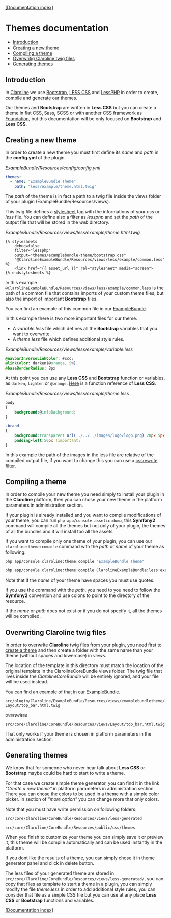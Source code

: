 [[Documentation index]][index_path]

Themes documentation
====================

- [Introduction](#introduction)
- [Creating a new theme](#creating-a-new-theme)
- [Compiling a theme](#compiling-a-theme)
- [Overwritig Claroline twig files](#overwriting-claroline-twig-files)
- [Generating themes](#generating-themes)

Introduction
------------

In [Claroline][claroline] we use [Bootstrap][bootstrap], [LESS CSS][lesscss]
and [LessPHP][lessphp] in order to create, compile and generate our themes.

Our themes and **Bootstrap** are written in **Less CSS** but you can create a
theme
in flat CSS, Sass, SCSS or with another CSS framework as
[Foundation][foundation], but this documentation will be only focused on
**Bootstrap** and **Less CSS**.

Creating a new theme
--------------------

In order to create a new theme you must first define its *name* and *path* in
the **config.yml** of the plugin.

*ExampleBundle/Resources/config/config.yml*

```yml
themes:
  - name: "ExampleBundle Theme"
    path: "less/example/theme.html.twig"
```

The *path* of the theme is in fact a path to a twig file inside the views
folder of your plugin (ExampleBundle/Resources/views).

This twig file defines a [stylesheet][assets] tag with the informations of
your *css* or *less* file. You can define also a filter as *lessphp* and set
the *path* of the output file that will be stored in the *web* directory.

*ExampleBundle/Resources/views/less/example/theme.html.twig*

```django
{% stylesheets
    debug=false
    filter="lessphp"
    output="themes/examplebundle-theme/bootstrap.css"
    "@ClarolineExampleBundle/Resources/views/less/example/common.less"
%}
    <link href="{{ asset_url }}" rel="stylesheet" media="screen">
{% endstylesheets %}
```

In this example
`@ClarolineExampleBundle/Resources/views/less/example/common.less` is the path
of a common file that contains imports of your custom theme files, but also the
import of important **Bootstrap** files.

You can find an example of this common file in our
[ExampleBundle][examplebundle].

In this example there is two more important files for our theme.

- A *variable.less* file which defines all the **Bootstrap** variables that you
  want to overwrite.
- A *theme.less* file which defines additional style rules.

*ExampleBundle/Resources/views/less/example/variable.less*

```css
@navbarInverseLinkColor: #ccc;
@linkColor: darken(@orange, 5%);
@baseBorderRadius: 8px
```

At this point you can use any **Less CSS** and **Bootstrap** function or
variables, as `darken`, `lighten` or `@orange`.
[Here][lesscssfunction] is a function reference of **Less CSS**.

*ExampleBundle/Resources/views/less/example/theme.less*

```css
body
{
    background:@infoBackground;
}

.brand
{
    background:transparent url(../../../images/logo/logo.png) 20px 5px no-repeat;
    padding-left:50px !important;
}
```

In this example the path of the images in the less file are relative of the
compiled output file, if you want to change this you can use a
[cssrewrite][assetsrewrite] filter.

Compiling a theme
-----------------

In order to compile your new theme you need simply to install your plugin in
the **Claroline** platform, then you can chose your new theme in the platform
parameters in administration section.

If your plugin is already installed and you want to compile modifications of
your theme, you can run `php app/console assetic:dump`, this **Symfony2**
command will compile all the themes but not only of your plugin, the themes of
all the bundles and it will install too all the assets.

If you want to compile only one theme of your plugin, you can use our
`claroline:theme:compile` command with the *path* or *name* of your theme as
following:

```sh
php app/console claroline:theme:compile "ExampleBundle Theme"
```

```sh
php app/console claroline:theme:compile ClarolineExampleBundle:less:example/theme.html.twig
```

Note that if the *name* of your theme have spaces you must use quotes.

If you use the command with the *path*, you need to you need to follow the
**Symfony2** convention and use colons to point to the directory of the
resource.

If the *name* or *path* does not exist or if you do not specify it, all the
themes will be compiled.

Overwriting Claroline twig files
--------------------------------

In order to overwrite **Claroline** twig files from your plugin, you need first
to [create a theme](#newtheme) and then create a folder with the same name than
your theme (without spaces and lowercase) in *views*.

The location of the template in this directory must match the location of the
original template in the ClarolineCoreBundle views folder. The twig file that
lives inside the *ClarolineCoreBundle* will be entirely ignored, and your file
will be used instead.

You can find an example of that in our [ExampleBundle][examplebundle].

`src/plugin/Claroline/ExampleBundle/Resources/views/examplebundletheme/Layout/top_bar.html.twig`

*overwrites*

`src/core/Claroline/CoreBundle/Resources/views/Layout/top_bar.html.twig`

That only works if your theme is chosen in platform parameters in the
administration section.

Generating themes
-----------------

We know that for someone who never hear talk about **Less CSS** or
**Bootstrap** maybe could be hard to start to write a theme.

For that case we create simple theme generator, you can find it in the link
*"Create a new theme"* in platform parameters in administration section. There
you can chose the colors to be used in a theme with a simple color picker. In
section of *"more option"* you can change more that only colors.

Note that you must have write permission on following folders:

`src/core/Claroline/CoreBundle/Resources/views/less-generated`

`src/core/Claroline/CoreBundle/Resources/public/css/themes`

When you finish to customize your theme you can simply save it or preview it,
this theme will be compile automatically and can be used instantly in the
platform.

If you dont like the results of a theme, you can simply chose it in theme
generator panel and click in delete button.

The less files of your generated theme are stored in
`src/core/Claroline/CoreBundle/Resources/views/less-generated/`, you can copy
that files as template to start a theme in a plugin, you can simply modify the
file *theme.less* in order to add additional style rules, you can consider that
file as a simple CSS file but you can use at any place **Less CSS** or
**Bootstrap** functions and variables.

[[Documentation index]][index_path]

[index_path]: ../../index.md
[claroline]: http://www.claroline.net
[bootstrap]: http://twitter.github.io/bootstrap/
[lesscss]: http://lesscss.org/
[lessphp]: http://leafo.net/lessphp/
[twitter]: https://twitter.com
[mdo]: https://twitter.com/mdo
[fat]: https://twitter.com/fat
[sass]: http://sass-lang.com/
[foundation]: http://foundation.zurb.com/
[assets]: http://symfony.com/doc/current/cookbook/assetic/asset_management.html#cookbook-assetic-including-css
[assetsrewrite]: http://symfony.com/doc/current/cookbook/assetic/asset_management.html#fixing-css-paths-with-the-cssrewrite-filter
[examplebundle]: https://github.com/claroline/ExampleBundle
[lesscssfunction]: http://lesscss.org/#reference
[nodejs]: http://nodejs.org/

